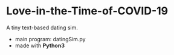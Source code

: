 # Love-in-the-Time-of-COVID-19
A tiny text-based dating sim.

- main program: datingSim.py
- made with __Python3__
